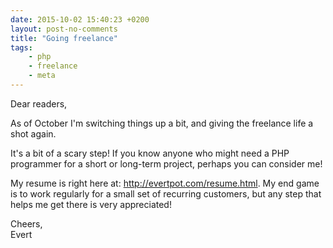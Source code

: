 ```yaml
---
date: 2015-10-02 15:40:23 +0200 
layout: post-no-comments
title: "Going freelance"
tags:
    - php
    - freelance
    - meta
---
```


Dear readers,

As of October I'm switching things up a bit, and giving the freelance life a
shot again.

It's a bit of a scary step! If you know anyone who might need a PHP programmer
for a short or long-term project, perhaps you can consider me!

My resume is right here at: <http://evertpot.com/resume.html>. My end game is
to work regularly for a small set of recurring customers, but any step that
helps me get there is very appreciated!

Cheers,  
Evert
